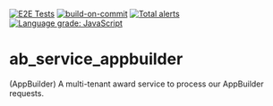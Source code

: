 [![E2E Tests](https://github.com/digi-serve/ab_service_appbuilder/actions/workflows/e2e-tests.yml/badge.svg)](https://github.com/digi-serve/ab_service_appbuilder/actions/workflows/e2e-tests.yml) [![build-on-commit](https://github.com/digi-serve/ab_service_api_sails/actions/workflows/build-on-commit.yml/badge.svg)](https://github.com/digi-serve/ab_service_api_sails/actions/workflows/build-on-commit.yml) [![Total alerts](https://img.shields.io/lgtm/alerts/g/digi-serve/ab_service_appbuilder.svg?logo=lgtm&logoWidth=18)](https://lgtm.com/projects/g/digi-serve/ab_service_appbuilder/alerts/) [![Language grade: JavaScript](https://img.shields.io/lgtm/grade/javascript/g/digi-serve/ab_service_appbuilder.svg?logo=lgtm&logoWidth=18)](https://lgtm.com/projects/g/digi-serve/ab_service_appbuilder/context:javascript)

# ab_service_appbuilder
(AppBuilder) A multi-tenant award service to process our AppBuilder requests.
